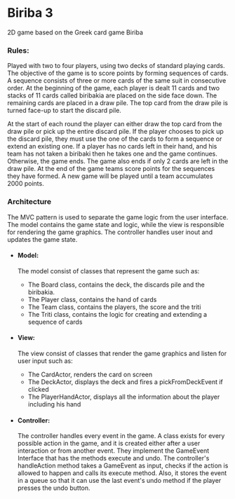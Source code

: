 # Biriba 3

2D game based on the Greek card game Biriba

### Rules:

Played with two to four players, using two decks of standard playing cards.
The objective of the game is to score points by forming sequences of cards.
A sequence consists of three or more cards of the same suit in consecutive order.
At the beginning of the game, each player is dealt 11 cards
and two stacks of 11 cards called biribakia are placed on the side face down.
The remaining cards are placed in a draw pile.
The top card from the draw pile is turned face-up to start the discard pile.

At the start of each round the player can either draw the top card from the draw pile
or pick up the entire discard pile. If the player chooses to pick up the discard pile,
they must use the one of the cards to form a sequence or extend an existing one.
If a player has no cards left in their hand, and his team has not taken a biribaki then
he takes one and the game continues. Otherwise, the game ends. The game also ends if only 2
cards are left in the draw pile.
At the end of the game teams score points for the sequences they have formed. A new game will be
played until a team accumulates 2000 points.

### Architecture

The MVC pattern is used to separate the game logic from the user interface.
The model contains the game state and logic, while the view is responsible for
rendering the game graphics. The controller handles user inout and updates the game state.

* #### Model:
  The model consist of classes that represent the game such as:
    * The Board class, contains the deck, the discards pile and the biribakia.
    * The Player class, contains the hand of cards
    * The Team class, contains the players, the score and the triti
    * The Triti class, contains the logic for creating and extending a sequence of cards

* #### View:
  The view consist of classes that render the game graphics and listen for user input such as:
    * The CardActor, renders the card on screen
    * The DeckActor, displays the deck and fires a pickFromDeckEvent if clicked
    * The PlayerHandActor, displays all the information about the player including his hand

* #### Controller:
  The controller handles every event in the game. A class exists for every possible
  action in the game, and it is created either after a user interaction or from another event.
  They implement the GameEvent Interface that has the methods execute and undo.
  The controller's handleAction method takes a GameEvent as input, checks if the 
  action is allowed to happen and calls its execute method. Also, it stores the event in a queue so that
  it can use the last event's undo method if the player presses the undo button.